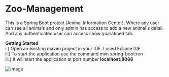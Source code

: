 # Zoo-Management
This is a Spring Boot project (Animal Information Center). Where any user can see all animals and only admin has access to add a new animal's detail. And any authenticated user can access show quaratined tab.

**Getting Started**</br>
i.) Open an existing maven project in your IDE. I used Eclipse IDE </br>
ii.) To start the application use the command mvn spring-boot:run </br> 
iii.) It will start the application at port number **localhost:8066** </br>

![image](https://user-images.githubusercontent.com/37538704/171879309-bd1ae0f7-4555-4a5a-976f-ab557a312770.png)
